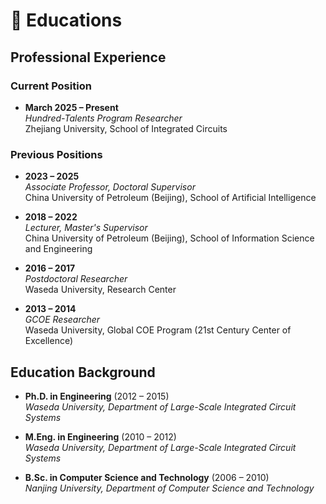 # 📖 Educations
## Professional Experience
### Current Position
- **March 2025 – Present**  
  *Hundred-Talents Program Researcher*  
  Zhejiang University, School of Integrated Circuits

### Previous Positions
- **2023 – 2025**  
  *Associate Professor, Doctoral Supervisor*  
  China University of Petroleum (Beijing), School of Artificial Intelligence

- **2018 – 2022**  
  *Lecturer, Master's Supervisor*  
  China University of Petroleum (Beijing), School of Information Science and Engineering

- **2016 – 2017**  
  *Postdoctoral Researcher*  
  Waseda University, Research Center

- **2013 – 2014**  
  *GCOE Researcher*  
  Waseda University, Global COE Program (21st Century Center of Excellence)

## Education Background
- **Ph.D. in Engineering** (2012 – 2015)  
  *Waseda University, Department of Large-Scale Integrated Circuit Systems*  

- **M.Eng. in Engineering** (2010 – 2012)  
  *Waseda University, Department of Large-Scale Integrated Circuit Systems*  

- **B.Sc. in Computer Science and Technology** (2006 – 2010)  
  *Nanjing University, Department of Computer Science and Technology*
